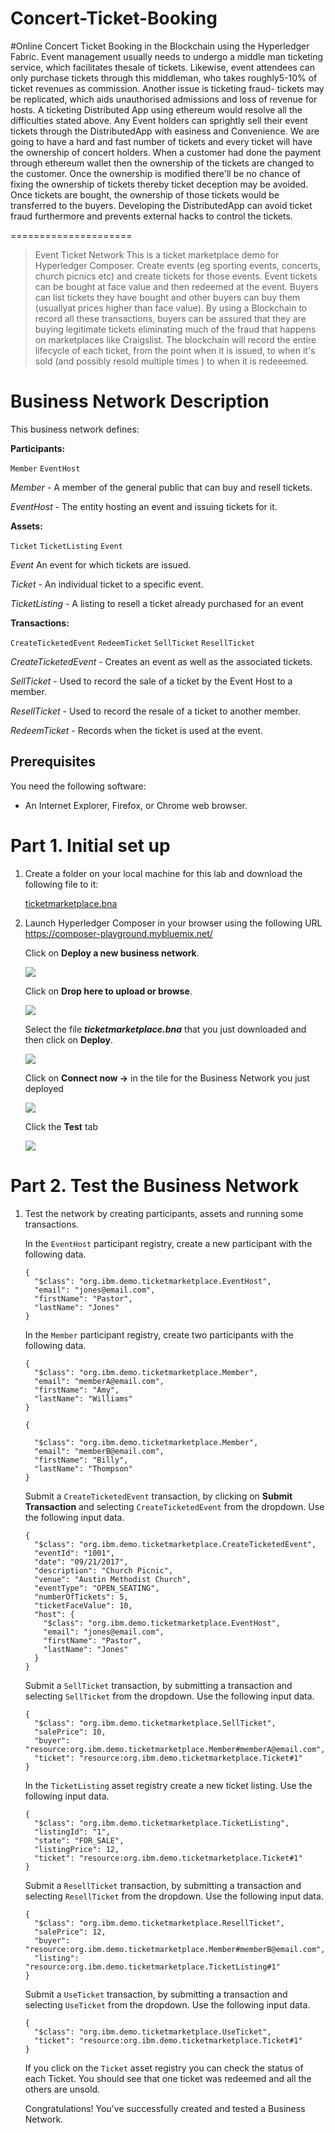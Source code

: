 # Concert-Ticket-Booking

#Online Concert Ticket Booking in the Blockchain using the Hyperledger Fabric.
Event management usually needs to undergo a middle man ticketing service, which facilitates thesale of tickets. Likewise, event attendees can only purchase tickets through this middleman, who takes roughly5-10% of ticket revenues as commission. Another issue is ticketing fraud- tickets may be replicated, which aids unauthorised admissions and loss of revenue for hosts. A ticketing Distributed App using ethereum would resolve all the difficulties stated above. Any Event holders can sprightly sell their event tickets through the DistributedApp with easiness and Convenience. We are going to have a hard and fast number of tickets and every ticket will have the ownership of concert holders. When a customer had done the payment through ethereum wallet then the ownership of the tickets are changed to the customer. Once the ownership is modified there'll be no chance of fixing the ownership of tickets thereby ticket deception may be avoided. Once tickets are bought, the ownership of those tickets would be transferred to the buyers. Developing the DistributedApp can avoid ticket fraud furthermore and prevents external hacks to control the tickets.

=====================


>Event Ticket Network
This is a ticket marketplace  demo for Hyperledger Composer. Create events (eg sporting events, concerts, church picnics etc) and create tickets for those events.  Event tickets can be bought at face value and then redeemed at the event. Buyers can list tickets they have bought and other buyers can buy them (usuallyat prices higher than face value).  By using a Blockchain to record all these transactions, buyers can be assured that they are buying legitimate tickets eliminating much of the fraud that happens on marketplaces like Craigslist. The blockchain will record the entire lifecycle of each ticket, from the  point when it is issued, to when it's sold (and possibly resold multiple times ) to when it is  redeeemed.

Business Network Description
============================

This business network defines:

**Participants:**

`Member` `EventHost`

   *Member* - A member of the general public that can buy and resell tickets.
   
   *EventHost* - The entity hosting an event and issuing tickets for it.

**Assets:**

`Ticket` `TicketListing` `Event`

   *Event* An event for which tickets are issued.
   
   *Ticket* - An individual ticket to a specific event.
   
   *TicketListing* - A listing to resell a ticket already purchased for an event

**Transactions:**

`CreateTicketedEvent` `RedeemTicket` `SellTicket` `ResellTicket`

   *CreateTicketedEvent* - Creates an event as well as the associated tickets. 
   
   *SellTicket* -  Used to record the sale of a ticket by the Event Host to a member.
   
   *ResellTicket* -  Used to record the resale  of a ticket to another member.
   
   *RedeemTicket* -  Records when the ticket is used at the event.
   
Prerequisites
-------------

You need the following software:

-   An Internet Explorer, Firefox, or Chrome web browser.

Part 1. Initial set up
=========================

1.  Create a folder on your local machine for this lab and download the following file to it:
    
    [ticketmarketplace.bna](dist/ticketmarketplace.bna)
    
2.  Launch Hyperledger Composer in your browser using the following URL <https://composer-playground.mybluemix.net/>

     Click on **Deploy a new business network**.
     
     ![](images/image1.png)
     
     Click on **Drop here to upload or browse**.
     
     ![](images/image2.png)
     
     Select the file ***ticketmarketplace.bna*** that you just downloaded and then click on **Deploy**.
     
     ![](images/image3.png)
     
     Click on **Connect now ->** in the tile for the Business Network you just deployed
     
     ![](images/image4.png)
     
     Click the **Test** tab
     
     ![](images/image5.png)
     
Part 2. Test the Business Network
=================================
     
1.  Test the network by creating participants, assets and running some transactions.

    
    In the `EventHost` participant registry, create a new participant with the following data.

    ```
    {
      "$class": "org.ibm.demo.ticketmarketplace.EventHost",
      "email": "jones@email.com",
      "firstName": "Pastor",
      "lastName": "Jones"
    }
    ```

    In the `Member` participant registry, create two participants with the following data.

    ```
    {
      "$class": "org.ibm.demo.ticketmarketplace.Member",
      "email": "memberA@email.com",
      "firstName": "Amy",
      "lastName": "Williams"
    }

    {

      "$class": "org.ibm.demo.ticketmarketplace.Member",
      "email": "memberB@email.com",
      "firstName": "Billy",
      "lastName": "Thompson"
    }
    ```

    Submit a `CreateTicketedEvent` transaction, by clicking on **Submit Transaction**  and selecting `CreateTicketedEvent` from the dropdown. Use the following input data.

    ```
    {
      "$class": "org.ibm.demo.ticketmarketplace.CreateTicketedEvent",
      "eventId": "1001",
      "date": "09/21/2017",
      "description": "Church Picnic",
      "venue": "Austin Methodist Church",
      "eventType": "OPEN_SEATING",
      "numberOfTickets": 5,
      "ticketFaceValue": 10,
      "host": {
        "$class": "org.ibm.demo.ticketmarketplace.EventHost",
        "email": "jones@email.com",
        "firstName": "Pastor",
        "lastName": "Jones"
      }
    }
    ```

    Submit a `SellTicket` transaction, by submitting a transaction and selecting `SellTicket` from the dropdown. Use the following input data.

    ```
    {
      "$class": "org.ibm.demo.ticketmarketplace.SellTicket",
      "salePrice": 10,
      "buyer": "resource:org.ibm.demo.ticketmarketplace.Member#memberA@email.com",
      "ticket": "resource:org.ibm.demo.ticketmarketplace.Ticket#1"
    }
    ```

    In the `TicketListing` asset registry create a new ticket listing. Use the following input data.

    ```
    {
      "$class": "org.ibm.demo.ticketmarketplace.TicketListing",
      "listingId": "1",
      "state": "FOR_SALE",
      "listingPrice": 12,
      "ticket": "resource:org.ibm.demo.ticketmarketplace.Ticket#1"
    }
    ```

    Submit a `ResellTicket` transaction, by submitting a transaction and selecting `ResellTicket` from the dropdown. Use the following input data.

    ```
    {
      "$class": "org.ibm.demo.ticketmarketplace.ResellTicket",
      "salePrice": 12,
      "buyer": "resource:org.ibm.demo.ticketmarketplace.Member#memberB@email.com",
      "listing": "resource:org.ibm.demo.ticketmarketplace.TicketListing#1"
    }
    ```

    Submit a `UseTicket` transaction, by submitting a transaction and selecting `UseTicket` from the dropdown. Use the following input data.

    ```
    {
      "$class": "org.ibm.demo.ticketmarketplace.UseTicket",
      "ticket": "resource:org.ibm.demo.ticketmarketplace.Ticket#1"
    }
    ```



    If you click on the `Ticket` asset registry you can check the status  of each Ticket. You should see that one ticket was redeemed and all the others are unsold.

    Congratulations! You've successfully created and tested a Business Network. 
